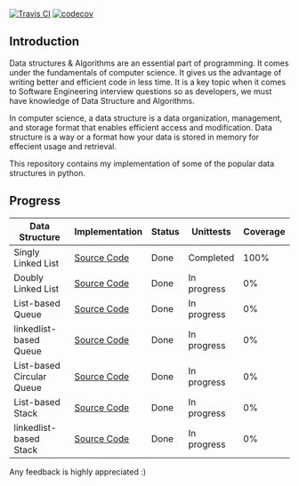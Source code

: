[![Travis CI](https://app.travis-ci.com/Ahmad-Zaki/Data_Structures_in_Python.svg?branch=main)](https://app.travis-ci.com/Ahmad-Zaki/Data_Structures_in_Python)
[![codecov](https://codecov.io/gh/Ahmad-Zaki/Data_Structures_in_Python/branch/main/graph/badge.svg?token=UVACNDGU1U)](https://codecov.io/gh/Ahmad-Zaki/Data_Structures_in_Python)

## Introduction

Data structures & Algorithms are an essential part of programming. It comes under the fundamentals of computer science. It gives us the advantage of writing better and efficient code in less time. It is a key topic when it comes to Software Engineering interview questions so as developers, we must have knowledge of Data Structure and Algorithms.

In computer science, a data structure is a data organization, management, and storage format that enables efficient access and modification.
Data structure is a way or a format how your data is stored in memory for effecient usage and retrieval.

This repository contains my implementation of some of the popular data structures in python.

## Progress

| Data Structure            | Implementation                                     | Status | Unittests   | Coverage |
| ------------------------- | -------------------------------------------------- | ------ | ----------- | -------- |
| Singly Linked List        | [Source Code](Implementations/LinkedLists.py#L88)  | Done   | Completed   | 100%     |
| Doubly Linked List        | [Source Code](Implementations/LinkedLists.py#L264) | Done   | In progress | 0%       |
| List-based Queue          | [Source Code](Implementations/Queues.py#L12)       | Done   | In progress | 0%       |
| linkedlist-based Queue    | [Source Code](Implementations/Queues.py#L145)      | Done   | In progress | 0%       |
| List-based Circular Queue | [Source Code](Implementations/Queues.py#L231)      | Done   | In progress | 0%       |
| List-based Stack          | [Source Code](Implementations/Stacks.py#L17)       | Done   | In progress | 0%       |
| linkedlist-based Stack    | [Source Code](Implementations/Stacks.py#L145)      | Done   | In progress | 0%       |


Any feedback is highly appreciated :)